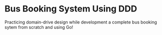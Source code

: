 # Bus Booking System Using DDD

Practicing domain-drive design while development a complete bus booking sytem from scratch and using Go!
